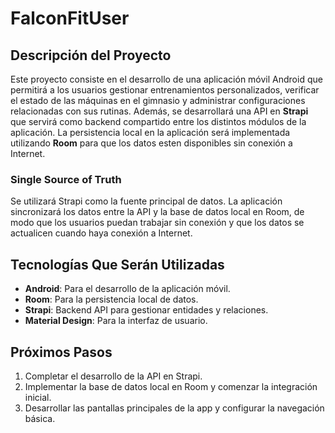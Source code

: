# FalconFitUser

## Descripción del Proyecto

Este proyecto consiste en el desarrollo de una aplicación móvil Android que permitirá a los usuarios gestionar entrenamientos personalizados, verificar el estado de las máquinas en el gimnasio y administrar configuraciones relacionadas con sus rutinas. Además, se desarrollará una API en **Strapi** que servirá como backend compartido entre los distintos módulos de la aplicación. La persistencia local en la aplicación será implementada utilizando **Room** para que los datos esten disponibles sin conexión a Internet.

### Single Source of Truth

Se utilizará Strapi como la fuente principal de datos. La aplicación sincronizará los datos entre la API y la base de datos local en Room, de modo que los usuarios puedan trabajar sin conexión y que los datos se actualicen cuando haya conexión a Internet.

## Tecnologías Que Serán Utilizadas

- **Android**: Para el desarrollo de la aplicación móvil.
- **Room**: Para la persistencia local de datos.
- **Strapi**: Backend API para gestionar entidades y relaciones.
- **Material Design**: Para la interfaz de usuario.

## Próximos Pasos

1. Completar el desarrollo de la API en Strapi.
2. Implementar la base de datos local en Room y comenzar la integración inicial.
3. Desarrollar las pantallas principales de la app y configurar la navegación básica.

